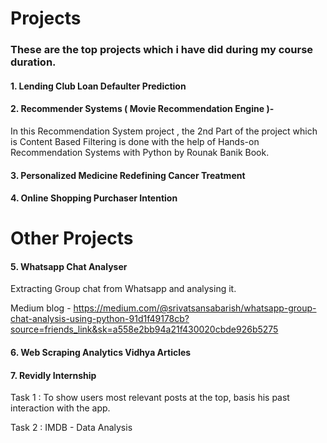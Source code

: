 # Projects

### These are the top projects which i have did during my course duration.
#### 1. Lending Club Loan Defaulter Prediction
#### 2. Recommender Systems ( Movie Recommendation Engine )- 
In this Recommendation System project , the 2nd Part of the project which is Content Based Filtering is done with the help of Hands-on Recommendation Systems with Python by Rounak Banik Book.
#### 3. Personalized Medicine Redefining Cancer Treatment
#### 4. Online Shopping Purchaser Intention

# Other Projects
#### 5. Whatsapp Chat Analyser
Extracting Group chat from Whatsapp and analysing it.

Medium blog - https://medium.com/@srivatsansabarish/whatsapp-group-chat-analysis-using-python-91d1f49178cb?source=friends_link&sk=a558e2bb94a21f430020cbde926b5275

#### 6. Web Scraping Analytics Vidhya Articles
#### 7. Revidly Internship
Task 1 : To show users most relevant posts at the top, basis his past interaction with the app.

Task 2 : IMDB - Data Analysis
